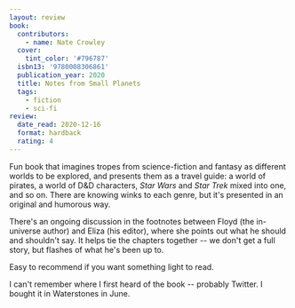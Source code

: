 ```yaml
---
layout: review
book:
  contributors:
    - name: Nate Crowley
  cover:
    tint_color: '#796787'
  isbn13: '9780008306861'
  publication_year: 2020
  title: Notes from Small Planets
  tags:
    - fiction
    - sci-fi
review:
  date_read: 2020-12-16
  format: hardback
  rating: 4
---
```


Fun book that imagines tropes from science-fiction and fantasy as different worlds to be explored, and presents them as a travel guide: a world of pirates, a world of D&D characters, *Star Wars* and *Star Trek* mixed into one, and so on.
There are knowing winks to each genre, but it's presented in an original and humorous way.

There's an ongoing discussion in the footnotes between Floyd (the in-universe author) and Eliza (his editor), where she points out what he should and shouldn't say.
It helps tie the chapters together -- we don't get a full story, but flashes of what he's been up to.

Easy to recommend if you want something light to read.

I can't remember where I first heard of the book -- probably Twitter.
I bought it in Waterstones in June.
